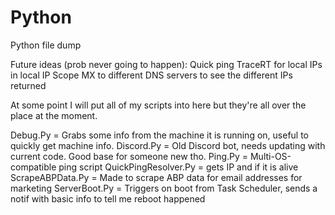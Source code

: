 # Python
Python file dump

Future ideas (prob never going to happen):
Quick ping TraceRT for local IPs in local IP Scope
MX to different DNS servers to see the different IPs returned

At some point I will put all of my scripts into here but they're all over the place at the moment.


Debug.Py = Grabs some info from the machine it is running on, useful to quickly get machine info.
Discord.Py = Old Discord bot, needs updating with current code. Good base for someone new tho.
Ping.Py = Multi-OS-compatible ping script
QuickPingResolver.Py = gets IP and if it is alive
ScrapeABPData.Py = Made to scrape ABP data for email addresses for marketing
ServerBoot.Py = Triggers on boot from Task Scheduler, sends a notif with basic info to tell me reboot happened
